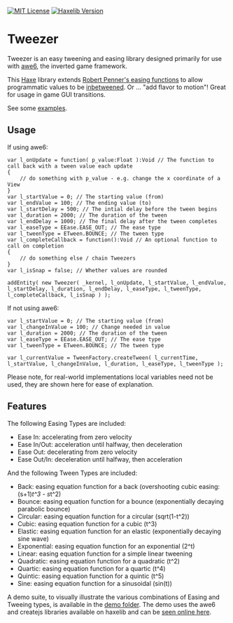[![MIT License](https://img.shields.io/badge/license-MIT-blue.svg?style=flat)](LICENSE.md) [![Haxelib Version](https://img.shields.io/badge/haxelib-v0.1.9-blue.svg)](http://lib.haxe.org/p/tweezer)

# Tweezer
Tweezer is an easy tweening and easing library designed primarily for use with [awe6](http://awe6.org), the inverted game framework.

This [Haxe](http://haxe.org) library extends [Robert Penner's easing functions](http://robertpenner.com/easing/) to allow programmatic values to be [inbetweened](https://en.wikipedia.org/wiki/Inbetweening).  Or ... "add flavor to motion"!  Great for usage in game GUI transitions.

See some [examples](http://hypersurge.github.io/tweezer/).
	
## Usage

If using awe6:

```
var l_onUpdate = function( p_value:Float ):Void // The function to call back with a tween value each update
{
	// do something with p_value - e.g. change the x coordinate of a View
}
var l_startValue = 0; // The starting value (from)
var l_endValue = 100; // The ending value (to)
var l_startDelay = 500; // The intial delay before the tween begins
var l_duration = 2000; // The duration of the tween
var l_endDelay = 1000; // The final delay after the tween completes
var l_easeType = EEase.EASE_OUT; // The ease type
var l_tweenType = ETween.BOUNCE; // The tween type
var l_completeCallback = function():Void // An optional function to call on completion
{
	// do something else / chain Tweezers
}
var l_isSnap = false; // Whether values are rounded

addEntity( new Tweezer( _kernel, l_onUpdate, l_startValue, l_endValue, l_startDelay, l_duration, l_endDelay, l_easeType, l_tweenType, l_completeCallback, l_isSnap ) );
```

If not using awe6:
	
```
var l_startValue = 0; // The starting value (from)
var l_changeInValue = 100; // Change needed in value
var l_duration = 2000; // The duration of the tween
var l_easeType = EEase.EASE_OUT; // The ease type
var l_tweenType = ETween.BOUNCE; // The tween type

var l_currentValue = TweenFactory.createTween( l_currentTime, l_startValue, l_changeInValue, l_duration, l_easeType, l_tweenType );
```

Please note, for real-world implementations local variables need not be used, they are shown here for ease of explanation.

## Features

The following Easing Types are included:
	
 * Ease In: accelerating from zero velocity
 * Ease In/Out: acceleration until halfway, then deceleration
 * Ease Out: decelerating from zero velocity
 * Ease Out/In: deceleration until halfway, then acceleration
 
And the following Tween Types are included:
	 
 * Back: easing equation function for a back (overshooting cubic easing: (s+1)*t^3 - s*t^2)
 * Bounce: easing equation function for a bounce (exponentially decaying parabolic bounce)
 * Circular: easing equation function for a circular (sqrt(1-t^2))
 * Cubic: easing equation function for a cubic (t^3)
 * Elastic: easing equation function for an elastic (exponentially decaying sine wave)
 * Exponential: easing equation function for an exponential (2^t)
 * Linear: easing equation function for a simple linear tweening
 * Quadratic: easing equation function for a quadratic (t^2)
 * Quartic: easing equation function for a quartic (t^4)
 * Quintic: easing equation function for a quintic (t^5)
 * Sine: easing equation function for a sinusoidal (sin(t))
 
A demo suite, to visually illustrate the various combinations of Easing and Tweeing types, is available in the [demo folder](https://github.com/hypersurge/tweezer/tree/master/demo).  The demo uses the awe6 and createjs libraries available on haxelib and can be [seen online here](http://hypersurge.github.io/tweezer/).
